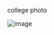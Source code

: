 college photo


![image](https://github.com/user-attachments/assets/d981b6da-a731-4057-88fb-950e9b44469d)
